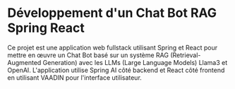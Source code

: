 
# Développement d'un Chat Bot RAG Spring React

Ce projet est une application web fullstack utilisant Spring et React pour mettre en œuvre un Chat Bot basé sur un système RAG (Retrieval-Augmented Generation) avec les LLMs (Large Language Models) Llama3 et OpenAI. L'application utilise Spring AI côté backend et React côté frontend en utilisant VAADIN pour l'interface utilisateur.


